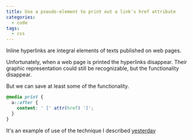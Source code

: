```yaml
---
title: Use a pseudo-element to print out a link's href attribute
categories:
  - code
tags:
  - css
---
```


Inline hyperlinks are integral elements of texts published on web pages.

Unfortunately, when a web page is printed the hyperlinks disappear. Their graphic representation could still be recognizable, but the functionality disappear.

But we can save at least some of the functionality.

```css
@media print {
  a::after {
    content: ' [' attr(href) ']';
  }
}
```

It's an example of use of the technique I described [yesterday](/dynamic-pseudo-element-content/)
